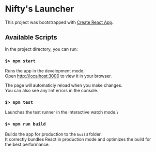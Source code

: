 # Nifty's Launcher 

This project was bootstrapped with [Create React App](https://github.com/facebook/create-react-app).

## Available Scripts

In the project directory, you can run:

### `$> npm start`

Runs the app in the development mode.\
Open [http://localhost:3000](http://localhost:3000) to view it in your browser.

The page will automaticly reload when you make changes.\
You can also see any lint errors in the console.

### `$> npm test`

Launches the test runner in the interactive watch mode.\

### `$> npm run build`

Builds the app for production to the `build` folder.\
It correctly bundles React in production mode and optimizes the build for the best performance.